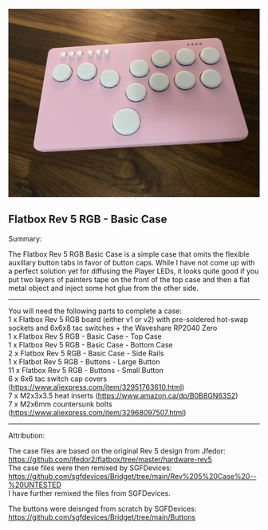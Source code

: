 ![Flatbox Rev 5 RGB - Basic Case](https://github.com/TheTrainGoes/flatbox-rev5-rgb/blob/main/Flatbox%20rev%205%20RGB%20case%20-%20Basic/Images/Flatbox%20rev%205%20RGB%20-%20Basic%20Case%20-%20Pink.jpg?raw=true)

Flatbox Rev 5 RGB - Basic Case
---

Summary: 

The Flatbox Rev 5 RGB Basic Case is a simple case that omits the flexible auxillary button tabs in favor of button caps.  While I have not come up with a perfect solution yet for diffusing the Player LEDs, it looks quite good if you put two layers of painters tape on the front of the top case and then a flat metal object and inject some hot glue from the other side.

---

You will need the following parts to complete a case:<br/>
1 x Flatbox Rev 5 RGB board (either v1 or v2) with pre-soldered hot-swap sockets and 6x6x8 tac switches + the Waveshare RP2040 Zero<br/>
1 x Flatbox Rev 5 RGB - Basic Case - Top Case<br/>
1 x Flatbox Rev 5 RGB - Basic Case - Bottom Case<br/>
2 x Flatbox Rev 5 RGB - Basic Case - Side Rails<br/>
1 x Flatbot Rev 5 RGB - Buttons - Large Button<br/>
11 x Flatbox Rev 5 RGB - Buttons - Small Button<br/>
6 x 6x6 tac switch cap covers (https://www.aliexpress.com/item/32951763610.html)<br/>
7 x M2x3x3.5 heat inserts (https://www.amazon.ca/dp/B0B8GN63S2)<br/>
7 x M2x6mm countersunk bolts (https://www.aliexpress.com/item/32968097507.html)<br/>

---

Attribution:

The case files are based on the original Rev 5 design from Jfedor: https://github.com/jfedor2/flatbox/tree/master/hardware-rev5<br/>
The case files were then remixed by SGFDevices: https://github.com/sgfdevices/Bridget/tree/main/Rev%205%20Case%20--%20UNTESTED<br/>
I have further remixed the files from SGFDevices.<br/>

The buttons were deisnged from scratch by SGFDevices: https://github.com/sgfdevices/Bridget/tree/main/Buttons
